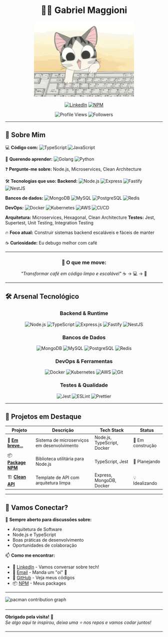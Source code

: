 <h1 align="center">👨‍💻 Gabriel Maggioni</h1>

<div align="center">

![imagem de perfil](https://raw.githubusercontent.com/devmaggioni/devmaggioni/refs/heads/main/cat.webp)

</div>

<div align="center">

[![LinkedIn](https://img.shields.io/badge/LinkedIn-Gabriel_Maggioni-0077B5?style=flat&logo=linkedin&logoColor=white)](https://www.linkedin.com/in/devmaggioni/)
[![NPM](https://img.shields.io/badge/NPM-devmaggioni-CB3837?style=flat&logo=npm&logoColor=white)](https://www.npmjs.com/~devmaggioni)

![Profile Views](https://komarev.com/ghpvc/?username=devmaggioni&color=red&style=flat-square)
![Followers](https://img.shields.io/github/followers/devmaggioni?color=0cf&style=flat-square)

</div>

<!-- ---

<div align="center">
  
[![Typing SVG](https://readme-typing-svg.herokuapp.com?font=Fira+Code&size=24&pause=100&color=07F5DC&center=true&vCenter=true&width=800&height=100&lines=Olá👋;Full+Stack+Developer+🚀;Node.js+%26+TypeScript+Enthusiast;Building+the+future,+one+commit+at+a+time+⚡)](https://git.io/typing-svg)

</div>

--- -->

---

## 🎯 Sobre Mim

💻 **Código com:**
![TypeScript](https://img.shields.io/badge/TypeScript-3178C6?style=flat-square\&logo=typescript\&logoColor=white)
![JavaScript](https://img.shields.io/badge/JavaScript-F7DF1E?style=flat-square\&logo=javascript\&logoColor=black)

🌱 **Querendo aprender:**
![Golang](https://img.shields.io/badge/Golang-00ADD8?style=flat-square\&logo=go\&logoColor=white)
![Python](https://img.shields.io/badge/Python-3776AB?style=flat-square\&logo=python\&logoColor=white)

❓ **Pergunte-me sobre:** Node.js, Microservices, Clean Architecture

🛠️ **Tecnologias que uso:**
**Backend:**
![Node.js](https://img.shields.io/badge/Node.js-339933?style=flat-square\&logo=node.js\&logoColor=white)
![Express](https://img.shields.io/badge/Express-000000?style=flat-square\&logo=express\&logoColor=white)
![Fastify](https://img.shields.io/badge/Fastify-20232A?style=flat-square\&logo=fastify\&logoColor=white)
![NestJS](https://img.shields.io/badge/NestJS-E0234E?style=flat-square\&logo=nestjs\&logoColor=white)

**Bancos de dados:**
![MongoDB](https://img.shields.io/badge/MongoDB-47A248?style=flat-square\&logo=mongodb\&logoColor=white)
![MySQL](https://img.shields.io/badge/MySQL-4479A1?style=flat-square\&logo=mysql\&logoColor=white)
![PostgreSQL](https://img.shields.io/badge/PostgreSQL-336791?style=flat-square\&logo=postgresql\&logoColor=white)
![Redis](https://img.shields.io/badge/Redis-DC382D?style=flat-square\&logo=redis\&logoColor=white)

**DevOps:**
![Docker](https://img.shields.io/badge/Docker-2496ED?style=flat-square\&logo=docker\&logoColor=white)
![Kubernetes](https://img.shields.io/badge/Kubernetes-326CE5?style=flat-square\&logo=kubernetes\&logoColor=white)
![AWS](https://img.shields.io/badge/AWS-232F3E?style=flat-square\&logo=amazonaws\&logoColor=white)
![CI/CD](https://img.shields.io/badge/CI/CD-007ACC?style=flat-square)

**Arquitetura:** Microservices, Hexagonal, Clean Architecture
**Testes:** Jest, Supertest, Unit Testing, Integration Testing

🔥 **Foco atual:** Construir sistemas backend escaláveis e fáceis de manter

☕ **Curiosidade:** Eu debugo melhor com café

---


<div align="center">

### 🚀 O que me move:
*"Transformar café em código limpo e escalável"* ☕ → 💻 → 🚀

</div>

---

## 🛠️ Arsenal Tecnológico

<div align="center">

### Backend & Runtime
![Node.js](https://img.shields.io/badge/Node.js-43853D?style=for-the-badge&logo=node.js&logoColor=white)
![TypeScript](https://img.shields.io/badge/TypeScript-007ACC?style=for-the-badge&logo=typescript&logoColor=white)
![Express.js](https://img.shields.io/badge/Express.js-404D59?style=for-the-badge&logo=express&logoColor=white)
![Fastify](https://img.shields.io/badge/Fastify-000000?style=for-the-badge&logo=fastify&logoColor=white)
![NestJS](https://img.shields.io/badge/NestJS-E0234E?style=for-the-badge&logo=nestjs&logoColor=white)

### Bancos de Dados
![MongoDB](https://img.shields.io/badge/MongoDB-4EA94B?style=for-the-badge&logo=mongodb&logoColor=white)
![MySQL](https://img.shields.io/badge/MySQL-316192?style=for-the-badge&logo=mysql&logoColor=white)
![PostgreSQL](https://img.shields.io/badge/PostgreSQL-316192?style=for-the-badge&logo=postgresql&logoColor=white)
![Redis](https://img.shields.io/badge/Redis-DC382D?style=for-the-badge&logo=redis&logoColor=white)

### DevOps & Ferramentas
![Docker](https://img.shields.io/badge/Docker-2496ED?style=for-the-badge&logo=docker&logoColor=white)
![Kubernetes](https://img.shields.io/badge/Kubernetes-326CE5?style=for-the-badge&logo=kubernetes&logoColor=white)
![AWS](https://img.shields.io/badge/AWS-232F3E?style=for-the-badge&logo=amazon-aws&logoColor=white)
![Git](https://img.shields.io/badge/Git-F05032?style=for-the-badge&logo=git&logoColor=white)

### Testes & Qualidade
![Jest](https://img.shields.io/badge/Jest-C21325?style=for-the-badge&logo=jest&logoColor=white)
![ESLint](https://img.shields.io/badge/ESLint-4B32C3?style=for-the-badge&logo=eslint&logoColor=white)
![Prettier](https://img.shields.io/badge/Prettier-F7B93E?style=for-the-badge&logo=prettier&logoColor=black)

</div>

---

## 🌟 Projetos em Destaque

<div align="center">

| Projeto | Descrição | Tech Stack | Status |
|---------|-----------|------------|--------|
| 🚀 **[Em breve...](#)** | Sistema de microserviços em desenvolvimento | Node.js, TypeScript, Docker | 🔨 Em construção |
| 📦 **[Package NPM](#)** | Biblioteca utilitária para Node.js | TypeScript, Jest | 🎯 Planejando |
| 🏗️ **[Clean API](#)** | Template de API com arquitetura limpa | Express, MongoDB, Docker | 💡 Idealizando |

</div>

---

## 🤝 Vamos Conectar?

<div align="left">

💬 **Sempre aberto para discussões sobre:**
- Arquitetura de Software
- Node.js e TypeScript
- Boas práticas de desenvolvimento
- Oportunidades de colaboração

📫 **Como me encontrar:**
- 💼 [LinkedIn](https://www.linkedin.com/in/devmaggioni/) - Vamos conversar sobre tech!
- 📧 [Email](mailto:devmaggioni@gmail.com) - Manda um "oi" 👋
- 🐙 [GitHub](https://github.com/devmaggioni) - Veja meus códigos
- 📦 [NPM](https://www.npmjs.com/~devmaggioni) - Meus packages

</div>

---

<picture>
  <source media="(prefers-color-scheme: dark)" srcset="https://raw.githubusercontent.com/devmaggioni/devmaggioni/output/pacman-contribution-graph-dark.svg">
  <source media="(prefers-color-scheme: light)" srcset="https://raw.githubusercontent.com/devmaggioni/devmaggioni/output/pacman-contribution-graph.svg">
  <img alt="pacman contribution graph" src="https://raw.githubusercontent.com/devmaggioni/devmaggioni/output/pacman-contribution-graph.svg">
</picture>

###

---

**Obrigado pela visita!** 🙏  
*Se algo aqui te inspirou, deixa uma ⭐ nos repos e vamos codar juntos!*

---
